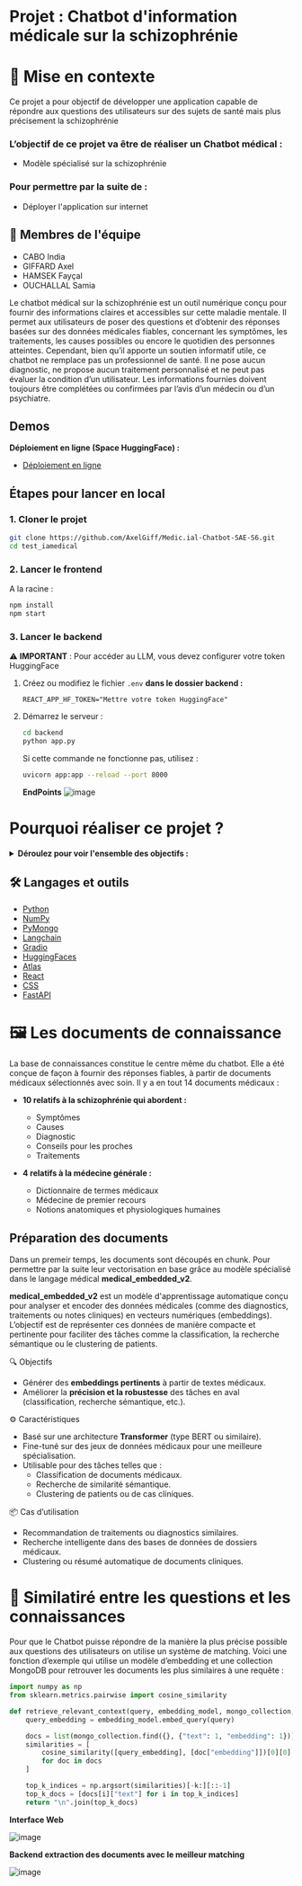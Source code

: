 # Projet : Chatbot d'information médicale sur la schizophrénie

# 📄 Mise en contexte
Ce projet a pour objectif de développer une application capable de répondre aux questions des utilisateurs sur des sujets de santé mais plus précisement la schizophrénie 

### L’objectif de ce projet va être de réaliser un Chatbot médical :  
* Modèle spécialisé sur la schizophrénie

### Pour permettre par la suite de :
* Déployer l'application sur internet

## 👥 Membres de l'équipe
* CABO India
* GIFFARD Axel
* HAMSEK Fayçal
* OUCHALLAL Samia

Le chatbot médical sur la schizophrénie est un outil numérique conçu pour fournir des informations claires et accessibles sur cette maladie mentale. Il permet aux utilisateurs de poser des questions et d’obtenir des réponses basées sur des données médicales fiables, concernant les symptômes, les traitements, les causes possibles ou encore le quotidien des personnes atteintes.
Cependant, bien qu’il apporte un soutien informatif utile, ce chatbot ne remplace pas un professionnel de santé. Il ne pose aucun diagnostic, ne propose aucun traitement personnalisé et ne peut pas évaluer la condition d’un utilisateur. Les informations fournies doivent toujours être complétées ou confirmées par l’avis d’un médecin ou d’un psychiatre.

## Demos 

**Déploiement en ligne (Space HuggingFace) :** 
- [Déploiement en ligne](https://huggingface.co/spaces/AxL95/medically)


## Étapes pour lancer en local

### 1. Cloner le projet
```bash
git clone https://github.com/AxelGiff/Medic.ial-Chatbot-SAE-S6.git
cd test_iamedical
```

### 2. Lancer le frontend
A la racine :
```bash
npm install
npm start
```

### 3. Lancer le backend
⚠️ **IMPORTANT** : Pour accéder au LLM, vous devez configurer votre token HuggingFace

1. Créez ou modifiez le fichier `.env` **dans le dossier backend :**
   ```
   REACT_APP_HF_TOKEN="Mettre votre token HuggingFace"
   ```

2. Démarrez le serveur :
   ```bash
   cd backend
   python app.py
   ```
   
   Si cette commande ne fonctionne pas, utilisez :
   ```bash
   uvicorn app:app --reload --port 8000
   ```
   **EndPoints**
   ![image](https://github.com/user-attachments/assets/331ec2e0-004b-411c-a42e-e6a68ebf4c24)



# Pourquoi réaliser ce projet ? 
<details>
<summary><b>Déroulez pour voir l'ensemble des objectifs : 
</b></summary><br/>
  
- **Exploration et préparation des données** \
  Selection de documents qui seront la base des connaissances.
  Traitement des documents ainsi que des questions pour avoir le plus haut matching possible entre eux.

- **Comprendre et appliquer les techniques propres aux LLM**  
Cela implique d'avoir des notions en mathématiques, science des données, et informatiques pour appliquer des traitements, de savoir et connaître l'ensemble des paramètres et hyperparamètres utilisés, et de savoir optimiser nos modèles.

- **Analyser les biais potentiels** \
Identifier les biais potentiels dans les réponses et les documents fournis au modèle pour ses connaissances.

- **Développer une interface utilisateur** \
Créer une interface simple permettant aux utilisateurs de poser leurs questions via React et CSS.
Cela permettra au cours de nos études de présenter ce projet et que les utilisateurs puissent tester l'application.
</details>

## 🛠️ Langages et outils
- [Python](https://docs.python.org/)
- [NumPy](https://numpy.org/doc/2.2/)
- [PyMongo](https://pymongo.readthedocs.io/en/stable/)
- [Langchain](https://python.langchain.com/api_reference/core/index.html)
- [Gradio](https://www.gradio.app/docs)
- [HuggingFaces](https://huggingface.co/)
- [Atlas](https://www.mongodb.com/docs/)
- [React](https://react.dev/reference/react)
- [CSS](https://developer.mozilla.org/fr/docs/Web/CSS/Reference)
- [FastAPI](https://devdocs.io/fastapi/)

# 🖼️ Les documents de connaissance
La base de connaissances constitue le centre même du chatbot. Elle a été conçue de façon à fournir des réponses fiables, à partir de documents médicaux sélectionnés avec soin. 
Il y a en tout 14 documents médicaux : 

- **10 relatifs à la schizophrénie qui abordent :**
  - Symptômes
  - Causes
  - Diagnostic
  - Conseils pour les proches
  - Traitements

- **4 relatifs à la médecine générale :**
  - Dictionnaire de termes médicaux
  - Médecine de premier recours
  - Notions anatomiques et physiologiques humaines

## Préparation des documents
Dans un premeir temps, les documents sont découpés en chunk. Pour permettre par la suite leur vectorisation en base grâce au modèle spécialisé dans le langage médical **medical_embedded_v2**. 

**medical_embedded_v2** est un modèle d'apprentissage automatique conçu pour analyser et encoder des données médicales (comme des diagnostics, traitements ou notes cliniques) en vecteurs numériques (embeddings). L’objectif est de représenter ces données de manière compacte et pertinente pour faciliter des tâches comme la classification, la recherche sémantique ou le clustering de patients.


🔍 Objectifs
  - Générer des **embeddings pertinents** à partir de textes médicaux.
  - Améliorer la **précision et la robustesse** des tâches en aval (classification, recherche sémantique, etc.).


⚙️ Caractéristiques
  - Basé sur une architecture **Transformer** (type BERT ou similaire).
  - Fine-tuné sur des jeux de données médicaux pour une meilleure spécialisation.
  - Utilisable pour des tâches telles que :
    - Classification de documents médicaux.
    - Recherche de similarité sémantique.
    - Clustering de patients ou de cas cliniques.


📦 Cas d’utilisation
  - Recommandation de traitements ou diagnostics similaires.
  - Recherche intelligente dans des bases de données de dossiers médicaux.
  - Clustering ou résumé automatique de documents cliniques.

# 🔎 Similatiré entre les questions et les connaissances

Pour que le Chatbot puisse répondre de la manière la plus précise possible aux questions des utilisateurs on utilise un système de matching.
Voici une fonction d’exemple qui utilise un modèle d’embedding et une collection MongoDB pour retrouver les documents les plus similaires à une requête :

```python
import numpy as np
from sklearn.metrics.pairwise import cosine_similarity

def retrieve_relevant_context(query, embedding_model, mongo_collection, k=3):
    query_embedding = embedding_model.embed_query(query)

    docs = list(mongo_collection.find({}, {"text": 1, "embedding": 1}))
    similarities = [
        cosine_similarity([query_embedding], [doc["embedding"]])[0][0]
        for doc in docs
    ]

    top_k_indices = np.argsort(similarities)[-k:][::-1]
    top_k_docs = [docs[i]["text"] for i in top_k_indices]
    return "\n".join(top_k_docs)

```
**Interface Web**

![image](https://github.com/user-attachments/assets/76324027-3caa-4a3a-ac62-e4662fee475f)

**Backend extraction des documents avec le meilleur matching**

![image](https://github.com/user-attachments/assets/6f63e9ed-1d48-4d9d-ad29-396e1e391e04)
